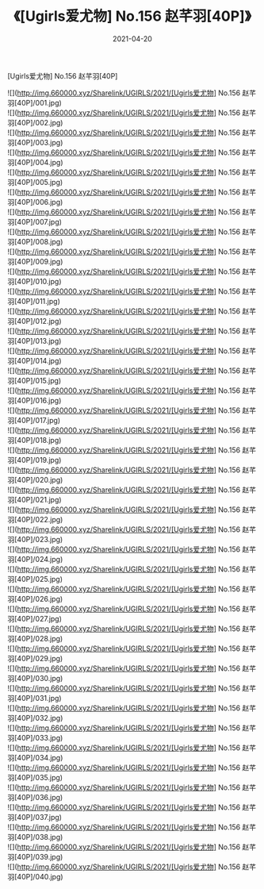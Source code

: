 ﻿---
layout: post
title:  《[Ugirls爱尤物] No.156 赵芊羽[40P]》
date:   2021-04-20
img: http://img.660000.xyz/Sharelink/UGIRLS/2021/[Ugirls爱尤物] No.156 赵芊羽[40P]/000.jpg
categories: [美女, 清纯, 唯美]
---

[Ugirls爱尤物] No.156 赵芊羽[40P]

  ![](http://img.660000.xyz/Sharelink/UGIRLS/2021/[Ugirls爱尤物] No.156 赵芊羽[40P]/001.jpg) <br> ![](http://img.660000.xyz/Sharelink/UGIRLS/2021/[Ugirls爱尤物] No.156 赵芊羽[40P]/002.jpg) <br> ![](http://img.660000.xyz/Sharelink/UGIRLS/2021/[Ugirls爱尤物] No.156 赵芊羽[40P]/003.jpg) <br> ![](http://img.660000.xyz/Sharelink/UGIRLS/2021/[Ugirls爱尤物] No.156 赵芊羽[40P]/004.jpg) <br> ![](http://img.660000.xyz/Sharelink/UGIRLS/2021/[Ugirls爱尤物] No.156 赵芊羽[40P]/005.jpg) <br> ![](http://img.660000.xyz/Sharelink/UGIRLS/2021/[Ugirls爱尤物] No.156 赵芊羽[40P]/006.jpg) <br> ![](http://img.660000.xyz/Sharelink/UGIRLS/2021/[Ugirls爱尤物] No.156 赵芊羽[40P]/007.jpg) <br> ![](http://img.660000.xyz/Sharelink/UGIRLS/2021/[Ugirls爱尤物] No.156 赵芊羽[40P]/008.jpg) <br> ![](http://img.660000.xyz/Sharelink/UGIRLS/2021/[Ugirls爱尤物] No.156 赵芊羽[40P]/009.jpg) <br> ![](http://img.660000.xyz/Sharelink/UGIRLS/2021/[Ugirls爱尤物] No.156 赵芊羽[40P]/010.jpg) <br> ![](http://img.660000.xyz/Sharelink/UGIRLS/2021/[Ugirls爱尤物] No.156 赵芊羽[40P]/011.jpg) <br> ![](http://img.660000.xyz/Sharelink/UGIRLS/2021/[Ugirls爱尤物] No.156 赵芊羽[40P]/012.jpg) <br> ![](http://img.660000.xyz/Sharelink/UGIRLS/2021/[Ugirls爱尤物] No.156 赵芊羽[40P]/013.jpg) <br> ![](http://img.660000.xyz/Sharelink/UGIRLS/2021/[Ugirls爱尤物] No.156 赵芊羽[40P]/014.jpg) <br> ![](http://img.660000.xyz/Sharelink/UGIRLS/2021/[Ugirls爱尤物] No.156 赵芊羽[40P]/015.jpg) <br> ![](http://img.660000.xyz/Sharelink/UGIRLS/2021/[Ugirls爱尤物] No.156 赵芊羽[40P]/016.jpg) <br> ![](http://img.660000.xyz/Sharelink/UGIRLS/2021/[Ugirls爱尤物] No.156 赵芊羽[40P]/017.jpg) <br> ![](http://img.660000.xyz/Sharelink/UGIRLS/2021/[Ugirls爱尤物] No.156 赵芊羽[40P]/018.jpg) <br> ![](http://img.660000.xyz/Sharelink/UGIRLS/2021/[Ugirls爱尤物] No.156 赵芊羽[40P]/019.jpg) <br> ![](http://img.660000.xyz/Sharelink/UGIRLS/2021/[Ugirls爱尤物] No.156 赵芊羽[40P]/020.jpg) <br> ![](http://img.660000.xyz/Sharelink/UGIRLS/2021/[Ugirls爱尤物] No.156 赵芊羽[40P]/021.jpg) <br> ![](http://img.660000.xyz/Sharelink/UGIRLS/2021/[Ugirls爱尤物] No.156 赵芊羽[40P]/022.jpg) <br> ![](http://img.660000.xyz/Sharelink/UGIRLS/2021/[Ugirls爱尤物] No.156 赵芊羽[40P]/023.jpg) <br> ![](http://img.660000.xyz/Sharelink/UGIRLS/2021/[Ugirls爱尤物] No.156 赵芊羽[40P]/024.jpg) <br> ![](http://img.660000.xyz/Sharelink/UGIRLS/2021/[Ugirls爱尤物] No.156 赵芊羽[40P]/025.jpg) <br> ![](http://img.660000.xyz/Sharelink/UGIRLS/2021/[Ugirls爱尤物] No.156 赵芊羽[40P]/026.jpg) <br> ![](http://img.660000.xyz/Sharelink/UGIRLS/2021/[Ugirls爱尤物] No.156 赵芊羽[40P]/027.jpg) <br> ![](http://img.660000.xyz/Sharelink/UGIRLS/2021/[Ugirls爱尤物] No.156 赵芊羽[40P]/028.jpg) <br> ![](http://img.660000.xyz/Sharelink/UGIRLS/2021/[Ugirls爱尤物] No.156 赵芊羽[40P]/029.jpg) <br> ![](http://img.660000.xyz/Sharelink/UGIRLS/2021/[Ugirls爱尤物] No.156 赵芊羽[40P]/030.jpg) <br> ![](http://img.660000.xyz/Sharelink/UGIRLS/2021/[Ugirls爱尤物] No.156 赵芊羽[40P]/031.jpg) <br> ![](http://img.660000.xyz/Sharelink/UGIRLS/2021/[Ugirls爱尤物] No.156 赵芊羽[40P]/032.jpg) <br> ![](http://img.660000.xyz/Sharelink/UGIRLS/2021/[Ugirls爱尤物] No.156 赵芊羽[40P]/033.jpg) <br> ![](http://img.660000.xyz/Sharelink/UGIRLS/2021/[Ugirls爱尤物] No.156 赵芊羽[40P]/034.jpg) <br> ![](http://img.660000.xyz/Sharelink/UGIRLS/2021/[Ugirls爱尤物] No.156 赵芊羽[40P]/035.jpg) <br> ![](http://img.660000.xyz/Sharelink/UGIRLS/2021/[Ugirls爱尤物] No.156 赵芊羽[40P]/036.jpg) <br> ![](http://img.660000.xyz/Sharelink/UGIRLS/2021/[Ugirls爱尤物] No.156 赵芊羽[40P]/037.jpg) <br> ![](http://img.660000.xyz/Sharelink/UGIRLS/2021/[Ugirls爱尤物] No.156 赵芊羽[40P]/038.jpg) <br> ![](http://img.660000.xyz/Sharelink/UGIRLS/2021/[Ugirls爱尤物] No.156 赵芊羽[40P]/039.jpg) <br> ![](http://img.660000.xyz/Sharelink/UGIRLS/2021/[Ugirls爱尤物] No.156 赵芊羽[40P]/040.jpg) <br>